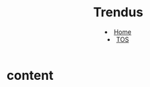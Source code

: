 <!DOCTYPE html>
<html lang="en">
<head>
    <meta charset="UTF-8">
    <meta name="viewport" content="width=device-width, initial-scale=1.0">
    <title>Trendus</title>
    <link rel="stylesheet" href="style.css">
</head>
<body>
    <header>
        <h1>Trendus</h1>
        <nav>
            <li><a href="#">Home</a></li>
            <li><a href="#">TOS</a></li>
        </nav>
    </header>
    <div class="content">
        <h1>content</h1>
    </div>
</body>
</html>
